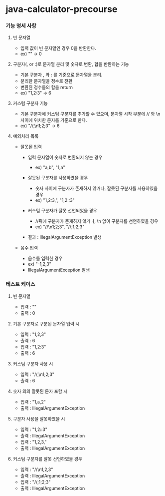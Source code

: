 # java-calculator-precourse

### 기능 명세 사항

1. 빈 문자열
    * 입력 값이 빈 문자열인 경우 0을 반환한다.
    * ex) "" -> 0
   
    
2. 구분자(, or :)로 문자열 분리 및 숫자로 변환, 합을 반환하는 기능
   * 기본 구분자 , 와 : 를 기준으로 문자열을 분리.
   * 분리한 문자열을 정수로 전환
   * 변환된 정수들의 합을 return
   * ex) "1,2:3" -> 6


3. 커스텀 구분자 기능
    * 기본 구분자에 커스텀 구분자를 추가할 수 있으며, 문자열 시작 부분에 // 와 \n 사이에 위치한 문자를 기준으로 한다.
    * ex) "//;\n1;2;3" -> 6


4. 예외처리 목록
    * 잘못된 입력
        + 입력 문자열이 숫자로 변환되지 않는 경우
          + ex) "a,b", "1,a"

        + 잘못된 구분자를 사용하였을 경우
          + 숫자 사이에 구분자가 존재하지 않거나, 잘못된 구분자를 사용하였을 경우
          +  ex) "1,2:3,", "1,2::3"
          
        + 커스텀 구분자가 잘못 선언되었을 경우
          + //뒤에 구분자가 존재하지 않거나, \n 없이 구분자를 선언하였을 경우
          + ex) "//\n1;2;3", "//;1;2;3"
        
        + 결과 : IllegalArgumentException 발생

    * 음수 입력
        + 음수를 입력한 경우
        + ex) "-1,2,3"
        + IllegalArgumentException 발생

### 테스트 케이스

1. 빈 문자열
    * 입력 : ""
    * 출력 : 0

2. 기본 구분자로 구분된 문자열 입력 시
    * 입력 : "1,2,3"
    * 출력 : 6
    * 입력 : "1,2:3"
    * 출력 : 6

3. 커스텀 구분자 사용 시
    * 입력 : "//;\n1;2;3"
    * 출력 : 6

4. 숫자 외의 잘못된 문자 포함 시
    * 입력 : "1,a,2"
    * 출력 : IllegalArgumentException

5. 구분자 사용을 잘못하였을 시
    * 입력 : "1,2::3"
    * 출력 : IllegalArgumentException
    * 입력 : "1,2,3,"
    * 출력 : IllegalArgumentException

6. 커스텀 구분자를 잘못 선언하였을 경우
    * 입력 : "//\n1,2,3"
    * 출력 : IllegalArgumentException
    * 입력 : "//;1;2;3"
    * 출력 : IllegalArgumentException